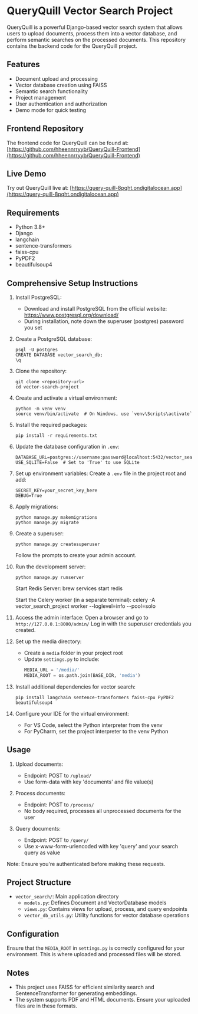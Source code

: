 # QueryQuill Vector Search Project

QueryQuill is a powerful Django-based vector search system that allows users to upload documents, process them into a vector database, and perform semantic searches on the processed documents. This repository contains the backend code for the QueryQuill project.

## Features

- Document upload and processing
- Vector database creation using FAISS
- Semantic search functionality
- Project management
- User authentication and authorization
- Demo mode for quick testing

## Frontend Repository

The frontend code for QueryQuill can be found at: [https://github.com/hheennrryyb/QueryQuill-Frontend](https://github.com/hheennrryyb/QueryQuill-Frontend)

## Live Demo

Try out QueryQuill live at: [https://query-quill-8pqht.ondigitalocean.app](https://query-quill-8pqht.ondigitalocean.app)

## Requirements

- Python 3.8+
- Django
- langchain
- sentence-transformers
- faiss-cpu
- PyPDF2
- beautifulsoup4

## Comprehensive Setup Instructions

1. Install PostgreSQL:
   - Download and install PostgreSQL from the official website: https://www.postgresql.org/download/
   - During installation, note down the superuser (postgres) password you set

2. Create a PostgreSQL database:
   ```
   psql -U postgres
   CREATE DATABASE vector_search_db;
   \q
   ```

3. Clone the repository:
   ```
   git clone <repository-url>
   cd vector-search-project
   ```

4. Create and activate a virtual environment:
   ```
   python -m venv venv
   source venv/bin/activate  # On Windows, use `venv\Scripts\activate`
   ```

5. Install the required packages:
   ```
   pip install -r requirements.txt
   ```

6. Update the database configuration in `.env`:
   ```
   DATABASE_URL=postgres://username:password@localhost:5432/vector_search_db
   USE_SQLITE=False  # Set to 'True' to use SQLite
   ```

7. Set up environment variables:
   Create a `.env` file in the project root and add:
   ```
   SECRET_KEY=your_secret_key_here
   DEBUG=True
   ```

8. Apply migrations:
   ```
   python manage.py makemigrations
   python manage.py migrate
   ```

9. Create a superuser:
   ```
   python manage.py createsuperuser
   ```
   Follow the prompts to create your admin account.

10. Run the development server:
    ```
    python manage.py runserver
    ```
    Start Redis Server:
      brew services start redis
      
    Start the Celery worker (in a separate terminal):
      celery -A vector_search_project worker --loglevel=info --pool=solo

11. Access the admin interface:
    Open a browser and go to `http://127.0.0.1:8000/admin/`
    Log in with the superuser credentials you created.

12. Set up the media directory:
    - Create a `media` folder in your project root
    - Update `settings.py` to include:
      ```python
      MEDIA_URL = '/media/'
      MEDIA_ROOT = os.path.join(BASE_DIR, 'media')
      ```

13. Install additional dependencies for vector search:
    ```
    pip install langchain sentence-transformers faiss-cpu PyPDF2 beautifulsoup4
    ```

14. Configure your IDE for the virtual environment:
    - For VS Code, select the Python interpreter from the venv
    - For PyCharm, set the project interpreter to the venv Python


## Usage

1. Upload documents: 
   - Endpoint: POST to `/upload/`
   - Use form-data with key 'documents' and file value(s)

2. Process documents: 
   - Endpoint: POST to `/process/`
   - No body required, processes all unprocessed documents for the user

3. Query documents: 
   - Endpoint: POST to `/query/`
   - Use x-www-form-urlencoded with key 'query' and your search query as value

Note: Ensure you're authenticated before making these requests.

## Project Structure

- `vector_search/`: Main application directory
  - `models.py`: Defines Document and VectorDatabase models
  - `views.py`: Contains views for upload, process, and query endpoints
  - `vector_db_utils.py`: Utility functions for vector database operations

## Configuration

Ensure that the `MEDIA_ROOT` in `settings.py` is correctly configured for your environment. This is where uploaded and processed files will be stored.

## Notes

- This project uses FAISS for efficient similarity search and SentenceTransformer for generating embeddings.
- The system supports PDF and HTML documents. Ensure your uploaded files are in these formats.
